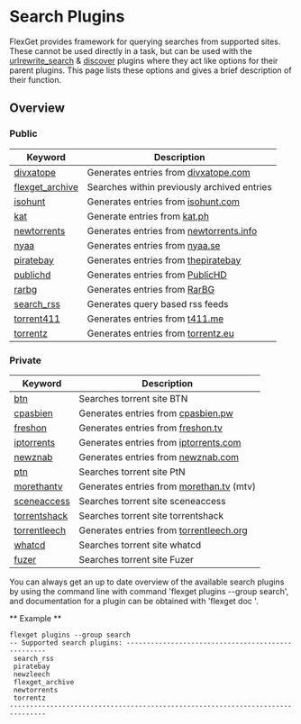 # Search Plugins
FlexGet provides framework for querying searches from supported sites. These cannot be used directly in a task, but can be used with the [urlrewrite_search](/Plugins/urlrewrite_search) & [discover](/Plugins/discover) plugins where they act like options for their parent plugins. This page lists these options and gives a brief description of their function.


## Overview

### Public

| **Keyword** | **Description** |
| --- | --- |
| [divxatope](/Searches/divxatope) | Generates entries from [divxatope.com](http://divxatope.com/) |
| [flexget_archive](/Searches/flexget_archive) | Searches within previously archived entries |
| [isohunt](/Searches/isohunt) | Generates entries from [isohunt.com](http://isohunt.com) |
| [kat](/Searches/kat) | Generate entries from [kat.ph](http://kat.ph) |
| [newtorrents](/Searches/newtorrents) | Generates entries from [newtorrents.info](http://newtorrents.info) |
| [nyaa](/Searches/nyaa) | Generates entries from [nyaa.se](http://nyaa.se/) |
| [piratebay](/Searches/piratebay) | Generates entries from [thepiratebay](http://thepiratebay.gl/) |
| [publichd](/Searches/publichd) | Generates entries from [PublicHD](http://publichd.se/) |
| [rarbg](/Searches/rarbg) | Generates entries from [RarBG](http://rarbg.com/) |
| [search_rss](/Searches/search_rss) | Generates query based rss feeds |
| [torrent411](/Searches/t411) | Generates entries from [t411.me](http://www.t411.me/) |
| [torrentz](/Searches/torrentz) | Generates entries from [torrentz.eu](http://torrentz.eu) |


### Private

| **Keyword** | **Description** |
| --- | --- |
| [btn](/Searches/btn) | Searches torrent site BTN |
| [cpasbien](/Searches/cpasbien) | Generates entries from [cpasbien.pw](http://www.cpasbien.pw/) |
| [freshon](/Searches/freshon) | Generates entries from [freshon.tv](http://freshon.tv) |
| [iptorrents](/Searches/iptorrents) | Generates entries from [iptorrents.com](http://iptorrents.com) |
| [newznab](/Searches/urlrewrite_newznab) | Generates entries from [newznab.com](http://newznab.com) |
| [ptn](/Searches/ptn) | Searches torrent site PtN |
| [morethantv](/Searches/morethantv) | Generates entries from [morethan.tv](http://morethan.tv) (mtv) |
| [sceneaccess](/Searches/sceneaccess) | Searches torrent site sceneaccess |
| [torrentshack](/Searches/torrentshack) | Searches torrent site torrentshack |
| [torrentleech](/Searches/torrentleech) | Generates entries from [torrentleech.org](http://torrentleech.org/) |
| [whatcd](/Searches/whatcd) | Searches torrent site whatcd|
|[fuzer](/Searches/fuzer) | Searches torrent site Fuzer


You can always get an up to date overview of the available search plugins by using the command line with command 'flexget plugins --group search', and documentation for a plugin can be obtained with 'flexget doc <plugin-name>'.

** Example **

```
flexget plugins --group search
-- Supported search plugins: --------------------------------------------------
 search_rss
 piratebay
 newzleech
 flexget_archive
 newtorrents
 torrentz
-------------------------------------------------------------------------------
```